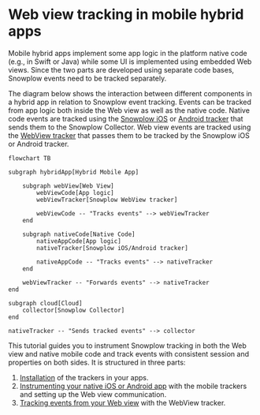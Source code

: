 # Web view tracking in mobile hybrid apps

Mobile hybrid apps implement some app logic in the platform native code (e.g., in Swift or Java) while some UI is implemented using embedded Web views.
Since the two parts are developed using separate code bases, Snowplow events need to be tracked separately.

The diagram below shows the interaction between different components in a hybrid app in relation to Snowplow event tracking.
Events can be tracked from app logic both inside the Web view as well as the native code.
Native code events are tracked using the [Snowplow iOS](https://github.com/snowplow/snowplow-objc-tracker) or [Android tracker](https://github.com/snowplow/snowplow-android-tracker) that sends them to the Snowplow Collector.
Web view events are tracked using the [WebView tracker](https://github.com/snowplow-incubator/snowplow-webview-tracker) that passes them to be tracked by the Snowplow iOS or Android tracker.

```mermaid
flowchart TB

subgraph hybridApp[Hybrid Mobile App]

    subgraph webView[Web View]
        webViewCode[App logic]
        webViewTracker[Snowplow WebView tracker]

        webViewCode -- "Tracks events" --> webViewTracker
    end

    subgraph nativeCode[Native Code]
        nativeAppCode[App logic]
        nativeTracker[Snowplow iOS/Android tracker]

        nativeAppCode -- "Tracks events" --> nativeTracker
    end

    webViewTracker -- "Forwards events" --> nativeTracker
end

subgraph cloud[Cloud]
    collector[Snowplow Collector]
end

nativeTracker -- "Sends tracked events" --> collector
```

This tutorial guides you to instrument Snowplow tracking in both the Web view and native mobile code and track events with consistent session and properties on both sides.
It is structured in three parts:

1. [Installation](1-installation.md) of the trackers in your apps.
2. [Instrumenting your native iOS or Android app](2-mobile_trackers_usage.md) with the mobile trackers and setting up the Web view communication.
3. [Tracking events from your Web view](3-webview_usage.md) with the WebView tracker.
